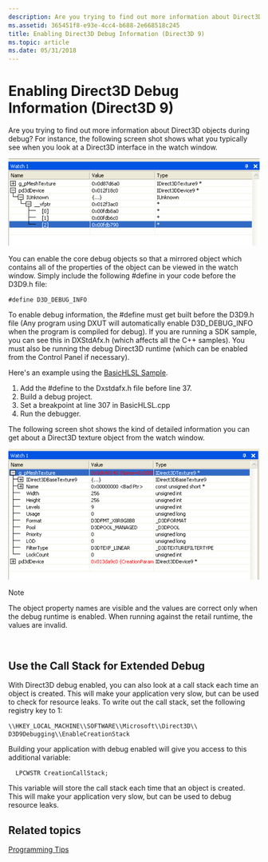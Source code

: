 ```yaml
---
description: Are you trying to find out more information about Direct3D objects during debug? For instance, the following screen shot shows what you typically see when you look at a Direct3D interface in the watch window.
ms.assetid: 365451f8-e93e-4cc4-b688-2e668518c245
title: Enabling Direct3D Debug Information (Direct3D 9)
ms.topic: article
ms.date: 05/31/2018
---
```


# Enabling Direct3D Debug Information (Direct3D 9)

Are you trying to find out more information about Direct3D objects during debug? For instance, the following screen shot shows what you typically see when you look at a Direct3D interface in the watch window.

![screen shot of a direct3d interface in the watch window](images/d3d-debug-info1.png)

You can enable the core debug objects so that a mirrored object which contains all of the properties of the object can be viewed in the watch window. Simply include the following \#define in your code before the D3D9.h file:


```
#define D3D_DEBUG_INFO
```



To enable debug information, the \#define must get built before the D3D9.h file (Any program using DXUT will automatically enable D3D\_DEBUG\_INFO when the program is compiled for debug). If you are running a SDK sample, you can see this in DXStdAfx.h (which affects all the C++ samples). You must also be running the debug Direct3D runtime (which can be enabled from the Control Panel if necessary).

Here's an example using the [BasicHLSL Sample](https://msdn.microsoft.com/library/Ee416223(v=VS.85).aspx).

1.  Add the \#define to the Dxstdafx.h file before line 37.
2.  Build a debug project.
3.  Set a breakpoint at line 307 in BasicHLSL.cpp
4.  Run the debugger.

The following screen shot shows the kind of detailed information you can get about a Direct3D texture object from the watch window.

![screen shot of a direct3d texture object in the watch window](images/d3d-debug-info2.png)

> [!Note]
>
> The object property names are visible and the values are correct only when the debug runtime is enabled. When running against the retail runtime, the values are invalid.

 

## Use the Call Stack for Extended Debug

With Direct3D debug enabled, you can also look at a call stack each time an object is created. This will make your application very slow, but can be used to check for resource leaks. To write out the call stack, set the following registry key to 1:


```
\\HKEY_LOCAL_MACHINE\\SOFTWARE\\Microsoft\\Direct3D\\
D3D9Debugging\\EnableCreationStack
```



Building your application with debug enabled will give you access to this additional variable:


```
  LPCWSTR CreationCallStack;
```



This variable will store the call stack each time that an object is created. This will make your application very slow, but can be used to debug resource leaks.

## Related topics

<dl> <dt>

[Programming Tips](programming-tips.md)
</dt> </dl>

 

 



